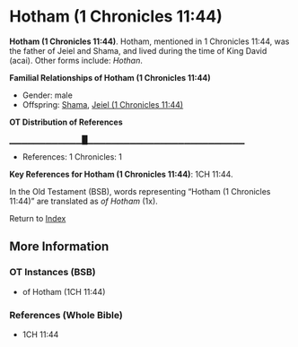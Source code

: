 # Hotham (1 Chronicles 11:44)
**Hotham (1 Chronicles 11:44)**. 
Hotham, mentioned in 1 Chronicles 11:44, was the father of Jeiel and Shama, and lived during the time of King David (acai). 
Other forms include: 
*Hothan*. 




**Familial Relationships of Hotham (1 Chronicles 11:44)**


* Gender: male
* Offspring: [Shama](Shama.md), [Jeiel (1 Chronicles 11:44)](Jeiel.3.md)


**OT Distribution of References**

▁▁▁▁▁▁▁▁▁▁▁▁█▁▁▁▁▁▁▁▁▁▁▁▁▁▁▁▁▁▁▁▁▁▁▁▁▁▁
* References: 1 Chronicles: 1



**Key References for Hotham (1 Chronicles 11:44)**: 
1CH 11:44. 


In the Old Testament (BSB), words representing “Hotham (1 Chronicles 11:44)” are translated as 
*of Hotham* (1x). 




Return to [Index](00-Index.md)

## More Information

### OT Instances (BSB)

* of Hotham (1CH 11:44)



### References (Whole Bible)

* 1CH 11:44



